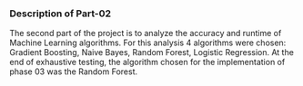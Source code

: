 ### Description of Part-02

The second part of the project is to analyze the accuracy and runtime of Machine Learning algorithms. For this analysis 4 algorithms were chosen: Gradient Boosting, Naive Bayes, Random Forest, Logistic Regression.
At the end of exhaustive testing, the algorithm chosen for the implementation of phase 03 was the Random Forest.
